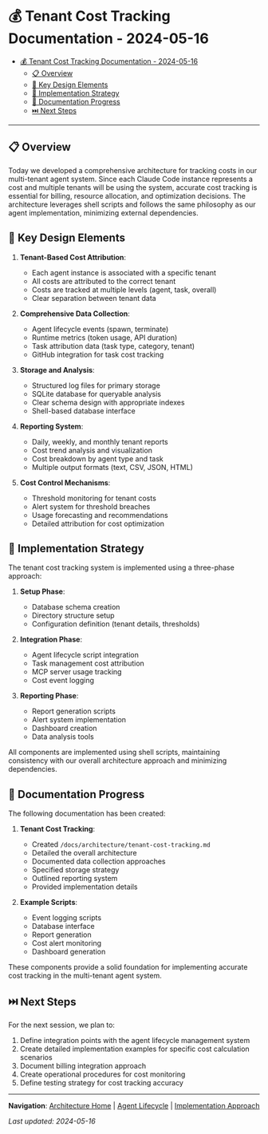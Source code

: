 # 💰 Tenant Cost Tracking Documentation - 2024-05-16

<!-- 📑 TABLE OF CONTENTS -->
- [💰 Tenant Cost Tracking Documentation - 2024-05-16](#-tenant-cost-tracking-documentation---2024-05-16)
  - [📋 Overview](#-overview)
  - [🔑 Key Design Elements](#-key-design-elements)
  - [🧠 Implementation Strategy](#-implementation-strategy)
  - [📝 Documentation Progress](#-documentation-progress)
  - [⏭️ Next Steps](#️-next-steps)

---

## 📋 Overview

Today we developed a comprehensive architecture for tracking costs in our multi-tenant agent system. Since each Claude Code instance represents a cost and multiple tenants will be using the system, accurate cost tracking is essential for billing, resource allocation, and optimization decisions. The architecture leverages shell scripts and follows the same philosophy as our agent implementation, minimizing external dependencies.

## 🔑 Key Design Elements

1. **Tenant-Based Cost Attribution**:
   - Each agent instance is associated with a specific tenant
   - All costs are attributed to the correct tenant
   - Costs are tracked at multiple levels (agent, task, overall)
   - Clear separation between tenant data

2. **Comprehensive Data Collection**:
   - Agent lifecycle events (spawn, terminate)
   - Runtime metrics (token usage, API duration)
   - Task attribution data (task type, category, tenant)
   - GitHub integration for task cost tracking

3. **Storage and Analysis**:
   - Structured log files for primary storage
   - SQLite database for queryable analysis
   - Clear schema design with appropriate indexes
   - Shell-based database interface

4. **Reporting System**:
   - Daily, weekly, and monthly tenant reports
   - Cost trend analysis and visualization
   - Cost breakdown by agent type and task
   - Multiple output formats (text, CSV, JSON, HTML)

5. **Cost Control Mechanisms**:
   - Threshold monitoring for tenant costs
   - Alert system for threshold breaches
   - Usage forecasting and recommendations
   - Detailed attribution for cost optimization

## 🧠 Implementation Strategy

The tenant cost tracking system is implemented using a three-phase approach:

1. **Setup Phase**:
   - Database schema creation
   - Directory structure setup
   - Configuration definition (tenant details, thresholds)

2. **Integration Phase**:
   - Agent lifecycle script integration
   - Task management cost attribution
   - MCP server usage tracking
   - Cost event logging

3. **Reporting Phase**:
   - Report generation scripts
   - Alert system implementation
   - Dashboard creation
   - Data analysis tools

All components are implemented using shell scripts, maintaining consistency with our overall architecture approach and minimizing dependencies.

## 📝 Documentation Progress

The following documentation has been created:

1. **Tenant Cost Tracking**:
   - Created `/docs/architecture/tenant-cost-tracking.md`
   - Detailed the overall architecture
   - Documented data collection approaches
   - Specified storage strategy
   - Outlined reporting system
   - Provided implementation details

2. **Example Scripts**:
   - Event logging scripts
   - Database interface
   - Report generation
   - Cost alert monitoring
   - Dashboard generation

These components provide a solid foundation for implementing accurate cost tracking in the multi-tenant agent system.

## ⏭️ Next Steps

For the next session, we plan to:

1. Define integration points with the agent lifecycle management system
2. Create detailed implementation examples for specific cost calculation scenarios
3. Document billing integration approach
4. Create operational procedures for cost monitoring
5. Define testing strategy for cost tracking accuracy

---

<!-- 🧭 NAVIGATION -->
**Navigation**: [Architecture Home](../../architecture/README.md) | [Agent Lifecycle](./agent-lifecycle.md) | [Implementation Approach](./implementation-approach.md)

*Last updated: 2024-05-16*